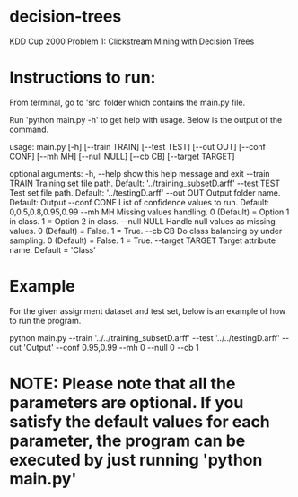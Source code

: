 # decision-trees
KDD Cup 2000 Problem 1: Clickstream Mining with Decision Trees

# Instructions to run:
From terminal, go to 'src' folder which contains the main.py file.

Run 'python main.py -h' to get help with usage. Below is the output of the command.

usage: main.py [-h] [--train TRAIN] [--test TEST] [--out OUT] [--conf CONF]
               [--mh MH] [--null NULL] [--cb CB] [--target TARGET]

optional arguments:
  -h, --help       show this help message and exit
  --train TRAIN    Training set file path. Default: '../training_subsetD.arff'
  --test TEST      Test set file path. Default: '../testingD.arff'
  --out OUT        Output folder name. Default: Output
  --conf CONF      List of confidence values to run. Default:
                   0,0.5,0.8,0.95,0.99
  --mh MH          Missing values handling. 0 (Default) = Option 1 in class. 1
                   = Option 2 in class.
  --null NULL      Handle null values as missing values. 0 (Default) = False.
                   1 = True.
  --cb CB          Do class balancing by under sampling. 0 (Default) = False.
                   1 = True.
  --target TARGET  Target attribute name. Default = 'Class'

# Example
For the given assignment dataset and test set, below is an example of how to run the program.

python main.py --train '../../training_subsetD.arff' --test '../../testingD.arff' --out 'Output' --conf 0.95,0.99 --mh 0 --null 0 --cb 1

# NOTE: Please note that all the parameters are optional. If you satisfy the default values for each parameter, the program can be executed by just running 'python main.py'
